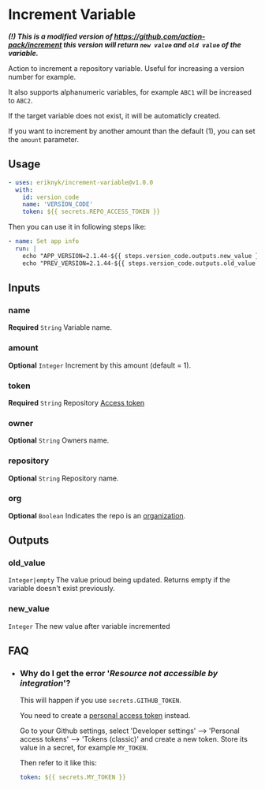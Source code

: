 Increment Variable
===

***(!) This is a modified version of https://github.com/action-pack/increment
this version will return `new value` and `old value` of the variable.***

Action to increment a repository variable. Useful for increasing a version number for example.

It also supports alphanumeric variables, for example `ABC1` will be increased to `ABC2`.

If the target variable does not exist, it will be automaticly created.

If you want to increment by another amount than the default (1), you can set the ```amount``` parameter.

## Usage

```YAML
- uses: eriknyk/increment-variable@v1.0.0
  with:
    id: version_code
    name: 'VERSION_CODE'
    token: ${{ secrets.REPO_ACCESS_TOKEN }}
```

Then you can use it in following steps like:

```YAML
- name: Set app info
  run: |
    echo "APP_VERSION=2.1.44-${{ steps.version_code.outputs.new_value }}" >> $GITHUB_ENV
    echo "PREV_VERSION=2.1.44-${{ steps.version_code.outputs.old_value }}" >> $GITHUB_ENV
```

## Inputs

### name

**Required** `String` Variable name.

### amount

**Optional** `Integer` Increment by this amount (default = 1).

### token

**Required** `String` Repository [Access token](https://docs.github.com/en/github/authenticating-to-github/creating-a-personal-access-token)

### owner

**Optional** `String` Owners name.

### repository

**Optional** `String` Repository name.

### org

**Optional** `Boolean` Indicates the repo is an [organization](https://docs.github.com/en/github/setting-up-and-managing-organizations-and-teams/about-organizations).

## Outputs

### old_value

`Integer|empty` The value prioud being updated. Returns empty if the variable doesn't exist previously.

### new_value

`Integer` The new value after variable incremented

## FAQ

  * ### Why do I get the error '*Resource not accessible by integration*'?

    This will happen if you use ```secrets.GITHUB_TOKEN```.

    You need to create a [personal access token](https://docs.github.com/en/github/authenticating-to-github/creating-a-personal-access-token) instead.

    Go to your Github settings, select 'Developer settings' --> 'Personal access tokens' --> 'Tokens (classic)' and create a new token. Store its value in a secret, for example ```MY_TOKEN```.

    Then refer to it like this:
    
    ```yaml
    token: ${{ secrets.MY_TOKEN }}
    ```